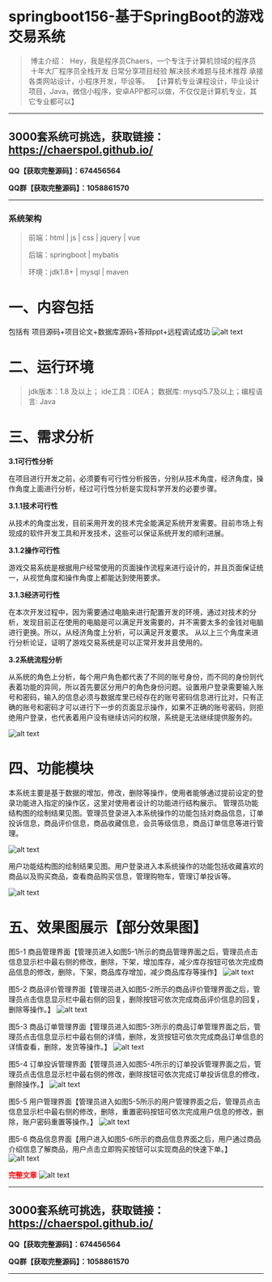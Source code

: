 # springboot156-基于SpringBoot的游戏交易系统

>  博主介绍：
>  Hey，我是程序员Chaers，一个专注于计算机领域的程序员
>  十年大厂程序员全栈开发‍ 日常分享项目经验 解决技术难题与技术推荐 承接各类网站设计，小程序开发，毕设等。
>  【计算机专业课程设计，毕业设计项目，Java，微信小程序，安卓APP都可以做，不仅仅是计算机专业，其它专业都可以】

<hr>

## 3000套系统可挑选，获取链接：https://chaerspol.github.io/

<p size="5" color="red"><b>QQ【获取完整源码】：674456564</b></p>

<p size="5" color="red"><b>QQ群【获取完整源码】：1058861570</b></p>

<hr>

### 系统架构

> 前端：html | js | css | jquery | vue
>
> 后端：springboot | mybatis
> 
> 环境：jdk1.8+ | mysql | maven

# 一、内容包括
包括有  项目源码+项目论文+数据库源码+答辩ppt+远程调试成功
![alt text](images/image.png)

# 二、运行环境

> jdk版本：1.8 及以上； ide工具：IDEA； 数据库: mysql5.7及以上；编程语言: Java

# 三、需求分析

**3.1可行性分析**

在项目进行开发之前，必须要有可行性分析报告，分别从技术角度，经济角度，操作角度上面进行分析，经过可行性分析是实现科学开发的必要步骤。

**3.1.1技术可行性**

从技术的角度出发，目前采用开发的技术完全能满足系统开发需要。目前市场上有现成的软件开发工具和开发技术，这些可以保证系统开发的顺利进展。

**3.1.2操作可行性**

游戏交易系统是根据用户经常使用的页面操作流程来进行设计的，并且页面保证统一，从视觉角度和操作角度上都能达到使用要求。

**3.1.3经济可行性**

在本次开发过程中，因为需要通过电脑来进行配置开发的环境，通过对技术的分析，发现目前正在使用的电脑是可以满足开发需要的，并不需要太多的金钱对电脑进行更换。所以，从经济角度上分析，可以满足开发要求。
从以上三个角度来进行分析论证，证明了游戏交易系统是可以正常开发并且使用的。

**3.2系统流程分析**

从系统的角色上分析，每个用户角色都代表了不同的账号身份，而不同的身份则代表着功能的异同，所以首先要区分用户的角色身份问题。设置用户登录需要输入账号和密码，输入的信息必须与数据库里已经存在的账号密码信息进行比对，只有正确的账号和密码才可以进行下一步的页面显示操作，如果不正确的账号密码，则拒绝用户登录，也代表着用户没有继续访问的权限，系统是无法继续提供服务的。

![alt text](images/image-2.png)

# 四、功能模块

本系统主要是基于数据的增加，修改，删除等操作，使用者能够通过提前设定的登录功能进入指定的操作区，这里对使用者设计的功能进行结构展示。
管理员功能结构图的绘制结果见图。管理员登录进入本系统操作的功能包括对商品信息，订单投诉信息，商品评价信息，商品收藏信息，会员等级信息，商品订单信息等进行管理。

![alt text](images/image-3.png)

用户功能结构图的绘制结果见图。用户登录进入本系统操作的功能包括收藏喜欢的商品以及购买商品，查看商品购买信息，管理购物车，管理订单投诉等。

![alt text](images/image-4.png)

# 五、效果图展示【部分效果图】

图5-1 商品管理界面【管理员进入如图5-1所示的商品管理界面之后，管理员点击信息显示栏中最右侧的修改，删除，下架，增加库存，减少库存按钮可依次完成商品信息的修改，删除，下架，商品库存增加，减少商品库存等操作】
![alt text](images/image-5.png)

图5-2 商品评价管理界面【管理员进入如图5-2所示的商品评价管理界面之后，管理员点击信息显示栏中最右侧的回复，删除按钮可依次完成商品评价信息的回复，删除等操作。】
![alt text](images/image-6.png)

图5-3 商品订单管理界面【管理员进入如图5-3所示的商品订单管理界面之后，管理员点击信息显示栏中最右侧的详情，删除，发货按钮可依次完成商品订单信息的详情查看，删除，发货等操作。】
![alt text](images/image-7.png)

图5-4 订单投诉管理界面【管理员进入如图5-4所示的订单投诉管理界面之后，管理员点击信息显示栏中最右侧的修改，删除按钮可依次完成订单投诉信息的修改，删除操作。】
![alt text](images/image-8.png)

图5-5 用户管理界面【管理员进入如图5-5所示的用户管理界面之后，管理员点击信息显示栏中最右侧的修改，删除，重置密码按钮可依次完成用户信息的修改，删除，账户密码重置等操作。】
![alt text](images/image-9.png)

图5-6 商品信息界面【用户进入如图5-6所示的商品信息界面之后，用户通过商品介绍信息了解商品，用户点击立即购买按钮可以实现商品的快速下单。】
![alt text](images/image-10.png)

 <font  color="red"><b>完整文章</b></font>
 ![alt text](images/image-1.png)
 
 <hr>

## 3000套系统可挑选，获取链接：https://chaerspol.github.io/

<p size="5" color="red"><b>QQ【获取完整源码】：674456564</b></p>

<p size="5" color="red"><b>QQ群【获取完整源码】：1058861570</b></p>

<hr>
